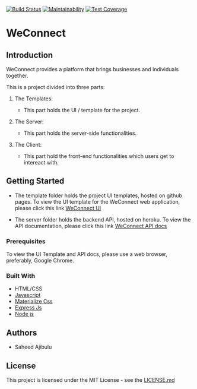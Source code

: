 [![Build Status](https://travis-ci.org/saheedt/WeConnect.svg?branch=develop)](https://travis-ci.org/saheedt/WeConnect)
[![Maintainability](https://api.codeclimate.com/v1/badges/96e045c38f268c4a8c76/maintainability)](https://codeclimate.com/github/saheedt/WeConnect/maintainability)
[![Test Coverage](https://api.codeclimate.com/v1/badges/96e045c38f268c4a8c76/test_coverage)](https://codeclimate.com/github/saheedt/WeConnect/test_coverage)

# WeConnect

## Introduction
WeConnect provides a platform that brings businesses and individuals together.

This is a project divided into three parts:

1. The Templates:
    
    * This part holds the UI / template for the project.

2. The Server:

    * This part holds the server-side functionalities.

3. The Client:

    * This part hold the front-end functionalities which users get to intereact with.

## Getting Started

* The template folder holds the project UI templates, hosted on github pages.
To view the UI template for the WeConnect web application, please click this link [WeConnect UI](https://saheedt.github.io/WeConnect/template/landing.html)

* The server folder holds the backend API, hosted on heroku.
To view the API documentation, please click this link
[WeConnect API docs](https://weconnect-saheed.herokuapp.com)

### Prerequisites
To view the UI Template and API docs, please use a web browser, preferably, Google Chrome.

### Built With

* HTML/CSS
* [Javascript](https://developer.mozilla.org/en-US/docs/Web/JavaScript)
* [Materialize Css](http://materializecss.com/)
* [Express Js](https://expressjs.com/)
* [Node js](https://nodejs.org/en/)

## Authors

* Saheed Ajibulu

## License
This project is licensed under the MIT License - see the [LICENSE.md](https://github.com/saheedt/WeConnect/blob/master/LICENSE)